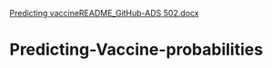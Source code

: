 [Predicting vaccineREADME_GitHub-ADS 502.docx](https://github.com/Lukematic/Predicting-Vaccine-probabilities/files/7069344/Predicting.vaccineREADME_GitHub-ADS.502.docx)
# Predicting-Vaccine-probabilities
